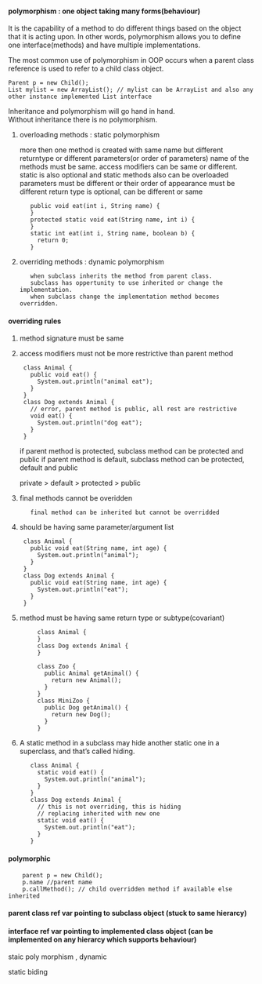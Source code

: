 #### polymorphism : one object taking many forms(behaviour)

It is the capability of a method to do different things based on the object that it is acting upon. 
In other words, polymorphism allows you to define one interface(methods) and have multiple implementations.

The most common use of polymorphism in OOP occurs when a parent class reference is used to refer to a child class object.  
  
    Parent p = new Child();
    List mylist = new ArrayList(); // mylist can be ArrayList and also any other instance implemented List interface

Inheritance and polymorphism will go hand in hand.  
Without inheritance there is no polymorphism.


1. overloading methods : static polymorphism
    
      more then one method is created with same name but different returntype or different parameters(or order of parameters)
      name of the methods must be same.
      access modifiers can be same or different.
      static is also optional and static methods also can be overloaded
      parameters must be different or their order of appearance must be different
      return type is optional, can be different or same
      

          public void eat(int i, String name) {
          }
          protected static void eat(String name, int i) {
          }
          static int eat(int i, String name, boolean b) {
            return 0;
          }

2. overriding methods : dynamic polymorphism

          when subclass inherits the method from parent class.
          subclass has oppertunity to use inherited or change the implementation.
          when subclass change the implementation method becomes overridden.

#### overriding rules
        
1. method signature must be same
2. access modifiers must not be more restrictive than parent method

        class Animal {
          public void eat() {
            System.out.println("animal eat");
          }
        }
        class Dog extends Animal {
          // error, parent method is public, all rest are restrictive
          void eat() {
            System.out.println("dog eat");
          }
        }

      if parent method is protected, subclass method can be protected and public
      if parent method is default, subclass method can be protected, default and public

      private > default > protected > public

3. final methods cannot be overidden

          final method can be inherited but cannot be overridded
      
5. should be having same parameter/argument list   

        class Animal {
          public void eat(String name, int age) {
            System.out.println("animal");
          }
        }
        class Dog extends Animal {
          public void eat(String name, int age) {
            System.out.println("eat");
          }
        }

5. method must be having same return type or subtype(covariant)


            class Animal {
            }
            class Dog extends Animal {
            }

            class Zoo {
              public Animal getAnimal() {
                return new Animal();
              }
            }
            class MiniZoo {
              public Dog getAnimal() {
                return new Dog();
              }
            }



6. A static method in a subclass may hide another static one in a superclass, and that’s called hiding.

          class Animal {
            static void eat() {
              System.out.println("animal");
            }
          }
          class Dog extends Animal {
            // this is not overriding, this is hiding
            // replacing inherited with new one
            static void eat() {
              System.out.println("eat");
            }
          }

#### polymorphic

        parent p = new Child();
        p.name //parent name
        p.callMethod(); // child overridden method if available else inherited


#### parent class ref var pointing to subclass object  (stuck to same hierarcy)

#### interface ref var pointing to implemented class object  (can be implemented on any hierarcy which supports behaviour)

staic poly morphism , dynamic  

static biding  
